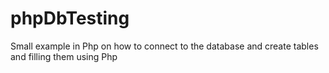 # phpDbTesting
Small example in Php on how to connect to the database and create tables and filling them using Php
